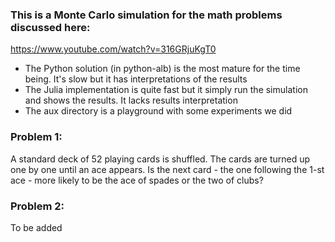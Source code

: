 ### This is a Monte Carlo simulation for the math problems discussed here:
https://www.youtube.com/watch?v=316GRjuKgT0

+ The Python solution (in python-alb) is the most mature for the time being. It's slow but it has interpretations of the results
+ The Julia implementation is quite fast but it simply run the simulation and shows the results. It lacks results interpretation
+ The aux directory is a playground with some experiments we did

### Problem 1:
A standard deck of 52 playing cards is shuffled. The cards are turned up one by one until an ace appears. Is the next card - the one following the 1-st ace - more likely to be the ace of spades or the two of clubs?

### Problem 2:
To be added

